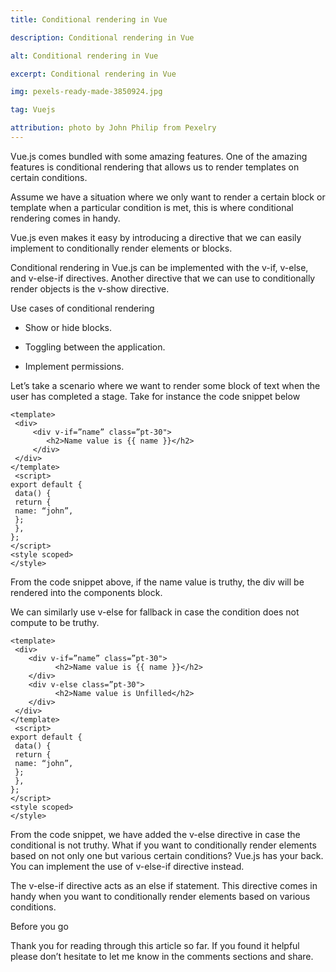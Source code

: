 ```yaml
---
title: Conditional rendering in Vue

description: Conditional rendering in Vue

alt: Conditional rendering in Vue

excerpt: Conditional rendering in Vue

img: pexels-ready-made-3850924.jpg

tag: Vuejs

attribution: photo by John Philip from Pexelry
---
```


Vue.js comes bundled with some amazing features. One of the amazing features is conditional rendering that allows us to render templates on certain conditions.

Assume we have a situation where we only want to render a certain block or template when a particular condition is met, this is where conditional rendering comes in handy.

Vue.js even makes it easy by introducing a directive that we can easily implement to conditionally render elements or blocks.

Conditional rendering in Vue.js can be implemented with the v-if, v-else, and v-else-if directives.
Another directive that we can use to conditionally render objects is the v-show directive.

Use cases of conditional rendering
- Show or hide blocks.
  
- Toggling between the application.
  
- Implement permissions.

Let’s take a scenario where we want to render some block of text when the user has completed a stage.
Take for instance the code snippet below

```js{1,3-5}[vue-scroll-indicator.js]
<template>
 <div>
     <div v-if=”name” class=”pt-30">
        <h2>Name value is {{ name }}</h2>
     </div>
 </div>
</template>
 <script>
export default {
 data() {
 return {
 name: “john”,
 };
 },
};
</script>
<style scoped>
</style>
```
From the code snippet above, if the name value is truthy, the div will be rendered into the components block.

We can similarly use v-else for fallback in case the condition does not compute to be truthy.
```js{1,3-5}[vue-scroll-indicator.js]
<template>
 <div>
    <div v-if=”name” class=”pt-30">
          <h2>Name value is {{ name }}</h2>
    </div>
    <div v-else class=”pt-30">
          <h2>Name value is Unfilled</h2>
    </div>
 </div>
</template>
 <script>
export default {
 data() {
 return {
 name: “john”,
 };
 },
};
</script>
<style scoped>
</style>
```
From the code snippet, we have added the v-else directive in case the conditional is not truthy.
What if you want to conditionally render elements based on not only one but various certain conditions?
Vue.js has your back. You can implement the use of v-else-if directive instead.

The v-else-if directive acts as an else if statement. This directive comes in handy when you want to conditionally render elements based on various conditions.

Before you go

Thank you for reading through this article so far. If you found it helpful please don’t hesitate to let me know in the comments sections and share.
